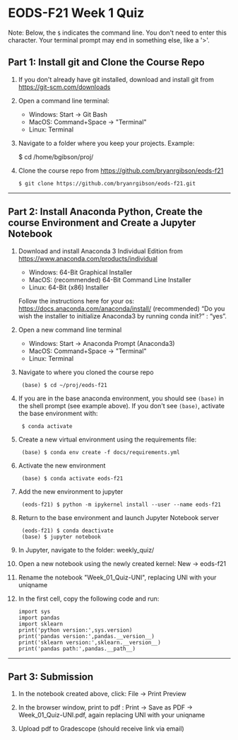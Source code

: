 # EODS-F21 Week 1 Quiz

Note: Below, the `$` indicates the command line. You don't need to enter this character. Your terminal prompt may end in something else, like a '>'.

## Part 1: Install git and Clone the Course Repo

1. If you don't already have git installed, download and install git from https://git-scm.com/downloads

2. Open a command line terminal:
    - Windows: Start -> Git Bash
    - MacOS: Command+Space -> "Terminal"
    - Linux: Terminal

3.   Navigate to a folder where you keep your projects. Example:

        $ cd /home/bgibson/proj/

4.  Clone the course repo from https://github.com/bryanrgibson/eods-f21

        $ git clone https://github.com/bryanrgibson/eods-f21.git

---


## Part 2: Install Anaconda Python, Create the course Environment and Create a Jupyter Notebook

1. Download and install Anaconda 3 Individual Edition from https://www.anaconda.com/products/individual

    - Windows: 64-Bit Graphical Installer
    - MacOS: (recommended) 64-Bit Command Line Installer
    - Linux: 64-Bit (x86) Installer

    Follow the instructions here for your os: https://docs.anaconda.com/anaconda/install/
    (recommended) “Do you wish the installer to initialize Anaconda3 by running conda init?” : “yes”. 

2. Open a new command line terminal
    - Windows: Start -> Anaconda Prompt (Anaconda3)
    - MacOS: Command+Space -> "Terminal"
    - Linux: Terminal

3. Navigate to where you cloned the course repo
    
        (base) $ cd ~/proj/eods-f21

4. If you are in the base anaconda environment, you should see `(base)` in the shell prompt (see example above).
If you don't see `(base)`, activate the base environment with:
    
        $ conda activate
    
5. Create a new virtual environment using the requirements file:

        (base) $ conda env create -f docs/requirements.yml

6. Activate the new environment

        (base) $ conda activate eods-f21

7. Add the new environment to jupyter

        (eods-f21) $ python -m ipykernel install --user --name eods-f21
        
8. Return to the base environment and launch Jupyter Notebook server

        (eods-f21) $ conda deactivate
        (base) $ jupyter notebook

9. In Jupyter, navigate to the folder: weekly_quiz/

10. Open a new notebook using the newly created kernel: New -> eods-f21

11. Rename the notebook "Week_01_Quiz-UNI", replacing UNI with your uniqname

12. In the first cell, copy the following code and run:

        import sys
        import pandas
        import sklearn
        print('python version:',sys.version)
        print('pandas version:',pandas.__version__)
        print('sklearn version:',sklearn.__version__)
        print('pandas path:',pandas.__path__)

---

## Part 3: Submission

1. In the notebook created above, click: File -> Print Preview

2. In the browser window, print to pdf : Print -> Save as PDF -> Week_01_Quiz-UNI.pdf, again replacing UNI with your uniqname

3. Upload pdf to Gradescope (should receive link via email)
